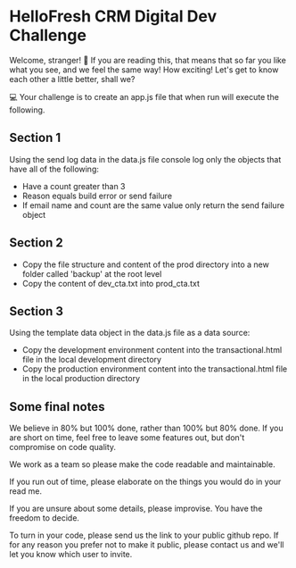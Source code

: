 # HelloFresh CRM Digital Dev Challenge

Welcome, stranger! 👋 If you are reading this, that means that so far you like what you see, and we feel the same way! How exciting! Let's get to know each other a little better, shall we?


💻 Your challenge is to create an app.js file that when run will execute the following.


## Section 1
Using the send log data in the data.js file console log only the objects that have all of the following: <br>
* Have a count greater than 3
* Reason equals build error or send failure
* If email name and count are the same value only return the send failure object

## Section 2
* Copy the file structure and content of the prod directory into a new folder called 'backup' at the root level
* Copy the content of dev_cta.txt into prod_cta.txt

## Section 3
Using the template data object in the data.js file as a data source: <br>
* Copy the development environment content into the transactional.html file in the local development directory
* Copy the production environment content into the transactional.html file in the local production directory

## Some final notes

We believe in 80% but 100% done, rather than 100% but 80% done. If you are short on time, feel free to leave some features out, but don't compromise on code quality.

We work as a team so please make the code readable and maintainable.

If you run out of time, please elaborate on the things you would do in your read me.

If you are unsure about some details, please improvise. You have the freedom to decide.

To turn in your code, please send us the link to your public github repo. If for any reason you prefer not to make it public, please contact us and we'll let you know which user to invite.
